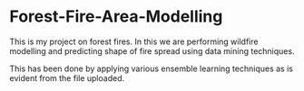 # Forest-Fire-Area-Modelling
This is my project on forest fires. In this we are performing wildfire modelling and 
predicting shape of fire spread using data mining techniques.

This has been done by applying various ensemble learning techniques as is evident from the file uploaded.
